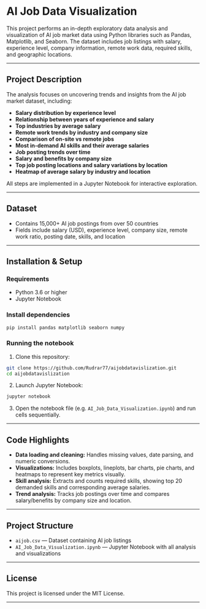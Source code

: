 # AI Job Data Visualization

This project performs an in-depth exploratory data analysis and visualization of AI job market data using Python libraries such as Pandas, Matplotlib, and Seaborn. The dataset includes job listings with salary, experience level, company information, remote work data, required skills, and geographic locations.

---

## Project Description

The analysis focuses on uncovering trends and insights from the AI job market dataset, including:

* **Salary distribution by experience level**
* **Relationship between years of experience and salary**
* **Top industries by average salary**
* **Remote work trends by industry and company size**
* **Comparison of on-site vs remote jobs**
* **Most in-demand AI skills and their average salaries**
* **Job posting trends over time**
* **Salary and benefits by company size**
* **Top job posting locations and salary variations by location**
* **Heatmap of average salary by industry and location**

All steps are implemented in a Jupyter Notebook for interactive exploration.

---

## Dataset

* Contains 15,000+ AI job postings from over 50 countries
* Fields include salary (USD), experience level, company size, remote work ratio, posting date, skills, and location

---

## Installation & Setup

### Requirements

* Python 3.6 or higher
* Jupyter Notebook

### Install dependencies

```bash
pip install pandas matplotlib seaborn numpy
```

### Running the notebook

1. Clone this repository:

```bash
git clone https://github.com/Rudrar77/aijobdatavislization.git
cd aijobdatavislization
```

2. Launch Jupyter Notebook:

```bash
jupyter notebook
```

3. Open the notebook file (e.g. `AI_Job_Data_Visualization.ipynb`) and run cells sequentially.

---

## Code Highlights

* **Data loading and cleaning:** Handles missing values, date parsing, and numeric conversions.
* **Visualizations:** Includes boxplots, lineplots, bar charts, pie charts, and heatmaps to represent key metrics visually.
* **Skill analysis:** Extracts and counts required skills, showing top 20 demanded skills and corresponding average salaries.
* **Trend analysis:** Tracks job postings over time and compares salary/benefits by company size and location.

---

## Project Structure

* `aijob.csv` — Dataset containing AI job listings
* `AI_Job_Data_Visualization.ipynb` — Jupyter Notebook with all analysis and visualizations

---

## License

This project is licensed under the MIT License.

---

